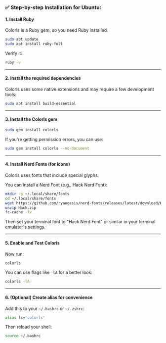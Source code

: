 ### ✅ Step-by-step Installation for Ubuntu:

#### 1. **Install Ruby**

Colorls is a Ruby gem, so you need Ruby installed.

```bash
sudo apt update
sudo apt install ruby-full
```

Verify it:

```bash
ruby -v
```

---

#### 2. **Install the required dependencies**

Colorls uses some native extensions and may require a few development tools:

```bash
sudo apt install build-essential
```

---

#### 3. **Install the Colorls gem**

```bash
sudo gem install colorls
```

If you're getting permission errors, you can use:

```bash
sudo gem install colorls --no-document
```

---

#### 4. **Install Nerd Fonts (for icons)**

Colorls uses fonts that include special glyphs.

You can install a Nerd Font (e.g., Hack Nerd Font):

```bash
mkdir -p ~/.local/share/fonts
cd ~/.local/share/fonts
wget https://github.com/ryanoasis/nerd-fonts/releases/latest/download/Hack.zip
unzip Hack.zip
fc-cache -fv
```

Then set your terminal font to "Hack Nerd Font" or similar in your terminal emulator's settings.

---

#### 5. **Enable and Test Colorls**

Now run:

```bash
colorls
```

You can use flags like `-lA` for a better look:

```bash
colorls -lA
```

---

#### 6. **(Optional) Create alias for convenience**

Add this to your `~/.bashrc` or `~/.zshrc`:

```bash
alias ls='colorls'
```

Then reload your shell:

```bash
source ~/.bashrc
```
